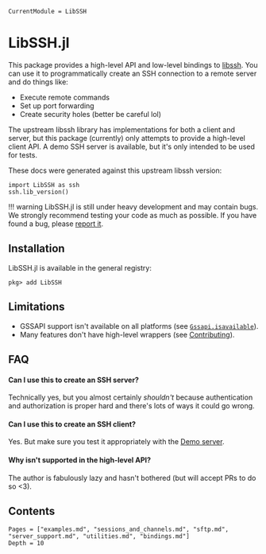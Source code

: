 ```@meta
CurrentModule = LibSSH
```

# LibSSH.jl

This package provides a high-level API and low-level bindings to
[libssh](https://libssh.org). You can use it to programmatically create an SSH
connection to a remote server and do things like:

- Execute remote commands
- Set up port forwarding
- Create security holes (better be careful lol)

The upstream libssh library has implementations for both a client and server,
but this package (currently) only attempts to provide a high-level client API. A
demo SSH server is available, but it's only intended to be used for tests.

These docs were generated against this upstream libssh version:
```@repl
import LibSSH as ssh
ssh.lib_version()
```

!!! warning
    LibSSH.jl is still under heavy development and may contain bugs. We strongly
    recommend testing your code as much as possible. If you have found a bug,
    please [report it](https://github.com/JuliaWeb/LibSSH.jl/issues/new).

## Installation

LibSSH.jl is available in the general registry:
```julia-repl
pkg> add LibSSH
```

## Limitations

- GSSAPI support isn't available on all platforms (see
  [`Gssapi.isavailable`](@ref)).
- Many features don't have high-level wrappers (see [Contributing](@ref)).

## FAQ

#### Can I use this to create an SSH server?

Technically yes, but you almost certainly *shouldn't* because authentication and
authorization is proper hard and there's lots of ways it could go wrong.

#### Can I use this to create an SSH client?

Yes. But make sure you test it appropriately with the [Demo server](@ref).

#### Why isn't <beloved-feature> supported in the high-level API?

The author is fabulously lazy and hasn't bothered (but will accept PRs to do
so <3).

## Contents
```@contents
Pages = ["examples.md", "sessions_and_channels.md", "sftp.md", "server_support.md", "utilities.md", "bindings.md"]
Depth = 10
```
